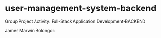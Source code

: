 # user-management-system-backend
Group Project Activity: Full-Stack Application Development-BACKEND



 James Marwin Bolongon 
